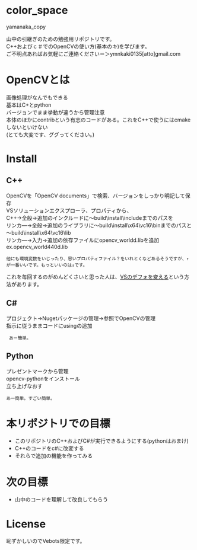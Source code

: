 # color_space
yamanaka_copy

山中の引継ぎのための勉強用リポジトリです。<br>
C++およびｃ＃でのOpenCVの使い方(基本のキ)を学びます。<br>
ご不明点あればお気軽にご連絡ください＝＞ymnkaki0135[atto]gmail.com<br>
 
# OpenCVとは
画像処理がなんでもできる<br>
基本はC+とpython<br>
バージョンでまま挙動が違うから管理注意<br>
本体のほかにcontribという有志のコードがある。これをC++で使うにはcmakeしないといけない<br>
(とても大変です、ググってください。)<br>
 
# Install
## C++
OpenCVを「OpenCV documents」で検索、バージョンをしっかり明記して保存<br>
VSソリューションエクスプローラ、プロパティから、<br>
C++->全般->追加のインクルードに～build\install\includeまでのパスを<br>
リンカ―->全般->追加のライブラリに～build\install\x64\vc16\binまでのパスと～build\install\x64\vc16\lib<br>
リンカ―->入力->追加の依存ファイルにopencv_world<version>d.libを追加 ex.opencv_world440d.lib<br>
 ```
 他にも環境変数をいじったり、思いプロパティファイル？をいれとくなどあるそうですが、↑が一番いいです。もっといいのは↓です。
```
これを毎回するのがめんどくさいと思った人は、[VSのデフォを変える](https://detail.chiebukuro.yahoo.co.jp/qa/question_detail/q11111008231)という方法があります。<br>

 ## C#
 プロジェクト->Nugetパッケージの管理->参照でOpenCVの管理<br>
 指示に従うままコードにusingの追加<br>
```
 あー簡単。
```
 ## Python
 プレゼントマークから管理<br>
 opencv-pythonをインストール<br>
 立ち上げなおす
 ```
 あー簡単。すごい簡単。
```
 
 # 本リポジトリでの目標
 * このリポジトリのC++およびC#が実行できるようにする(pythonはおまけ)
 * C++のコードをc#に改変する
 * それらで追加の機能を作ってみる
 
 # 次の目標
 * 山中のコードを理解して改良してもらう
 
# License
恥ずかしいのでVebots限定です。
